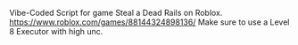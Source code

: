 Vibe-Coded Script for game Steal a Dead Rails on Roblox. https://www.roblox.com/games/88144324898136/
Make sure to use a Level 8 Executor with high unc.
